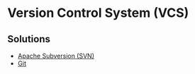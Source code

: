 # Version Control System (VCS)

## Solutions

- [Apache Subversion (SVN)](/apache/subversion.md)
- [Git](/git/README.md)
